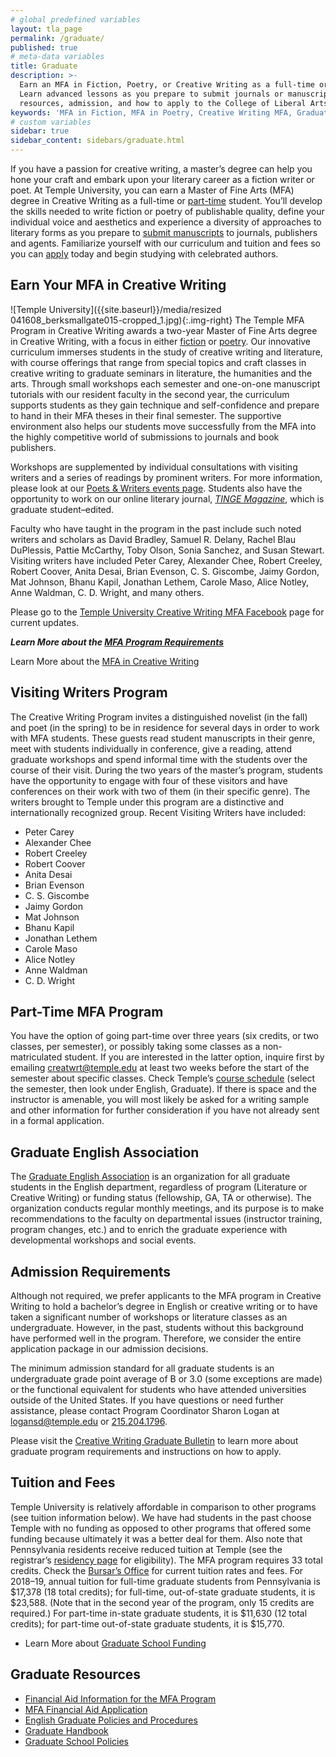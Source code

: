 ```yaml
---
# global predefined variables
layout: tla_page
permalink: /graduate/
published: true
# meta-data variables
title: Graduate
description: >-
  Earn an MFA in Fiction, Poetry, or Creative Writing as a full-time or part-time student in our graduate program.
  Learn advanced lessons as you prepare to submit journals or manuscripts. Learn more about tuition and fees,
  resources, admission, and how to apply to the College of Liberal Arts at Temple University!
keywords: 'MFA in Fiction, MFA in Poetry, Creative Writing MFA, Graduate Program, tuition, admission, resources'
# custom variables
sidebar: true
sidebar_content: sidebars/graduate.html
---
```

If you have a passion for creative writing, a master’s degree can help you hone your craft and embark upon your literary career as a fiction writer or poet. At Temple University, you can earn a Master of Fine Arts (MFA) degree in Creative Writing as a full-time or [part-time](#part-time-mfa-program) student. You’ll develop the skills needed to write fiction or poetry of publishable quality, define your individual voice and aesthetics and experience a diversity of approaches to literary forms as you prepare to [submit manuscripts](#writer-in-residence-program) to journals, publishers and agents. Familiarize yourself with our curriculum and tuition and fees so you can [apply](#admission-requirements) today and begin studying with celebrated authors.

## Earn Your MFA in Creative Writing
![Temple University]({{site.baseurl}}/media/resized 041608_berksmallgate015-cropped_1.jpg){:.img-right}
The Temple MFA Program in Creative Writing awards a two-year Master of Fine Arts degree in Creative Writing, with a focus in either [fiction](https://liberalarts.temple.edu/sites/liberalarts/files/alettertofictionwriters_0.pdf) or [poetry](https://liberalarts.temple.edu/sites/liberalarts/files/alettertopoets.pdf). Our innovative curriculum immerses students in the study of creative writing and literature, with course offerings that range from special topics and craft classes in creative writing to graduate seminars in literature, the humanities and the arts. Through small workshops each semester and one-on-one manuscript tutorials with our resident faculty in the second year, the curriculum supports students as they gain technique and self-confidence and prepare to hand in their MFA theses in their final semester. The supportive environment also helps our students move successfully from the MFA into the highly competitive world of submissions to journals and book publishers.

Workshops are supplemented by individual consultations with visiting writers and a series of readings by prominent writers. For more information, please look at our [Poets & Writers events page](https://develop.cla.temple.edu/creative-writing/poets-and-writers/). Students also have the opportunity to work on our online literary journal, [_TINGE Magazine_](http://www.tingemagazine.org/), which is graduate student–edited.

Faculty who have taught in the program in the past include such noted writers and scholars as David Bradley, Samuel R. Delany, Rachel Blau DuPlessis, Pattie McCarthy, Toby Olson, Sonia Sanchez, and Susan Stewart. Visiting writers have included Peter Carey, Alexander Chee, Robert Creeley, Robert Coover, Anita Desai, Brian Evenson, C. S. Giscombe, Jaimy Gordon, Mat Johnson, Bhanu Kapil, Jonathan Lethem, Carole Maso, Alice Notley, Anne Waldman, C. D. Wright, and many others.

Please go to the [Temple University Creative Writing MFA Facebook](https://www.facebook.com/templecreativewriting/) page for current updates.

**_Learn More about the [MFA Program Requirements](https://liberalarts.temple.edu/sites/liberalarts/files/mfainfopacket.pdf)_**

Learn More about the [MFA in Creative Writing](http://bulletin.temple.edu/graduate/scd/cla/creative-writing-mfa/#programrequirementstext)

## Visiting Writers Program
The Creative Writing Program invites a distinguished novelist (in the fall) and poet (in the spring) to be in residence for several days in order to work with MFA students. These guests read student manuscripts in their genre, meet with students individually in conference, give a reading, attend graduate workshops and spend informal time with the students over the course of their visit. During the two years of the master’s program, students have the opportunity to engage with four of these visitors and have conferences on their work with two of them (in their specific genre). The writers brought to Temple under this program are a distinctive and internationally recognized group. Recent Visiting Writers have included:
- Peter Carey
- Alexander Chee
- Robert Creeley
- Robert Coover
- Anita Desai
- Brian Evenson
- C. S. Giscombe
- Jaimy Gordon
- Mat Johnson
- Bhanu Kapil
- Jonathan Lethem
- Carole Maso
- Alice Notley
- Anne Waldman
- C. D. Wright

## Part-Time MFA Program
You have the option of going part-time over three years (six credits, or two classes, per semester), or possibly taking some classes as a non-matriculated student. If you are interested in the latter option, inquire first by emailing [creatwrt@temple.edu](mailto:creatwrt@temple.edu) at least two weeks before the start of the semester about specific classes. Check Temple’s [course schedule](http://www.temple.edu/apply/common/cdcheck.asp) (select the semester, then look under English, Graduate). If there is space and the instructor is amenable, you will most likely be asked for a writing sample and other information for further consideration if you have not already sent in a formal application.

## Graduate English Association
The [Graduate English Association](https://sites.temple.edu/gradenglish/) is an organization for all graduate students in the English department, regardless of program (Literature or Creative Writing) or funding status (fellowship, GA, TA or otherwise). The organization conducts regular monthly meetings, and its purpose is to make recommendations to the faculty on departmental issues (instructor training, program changes, etc.) and to enrich the graduate experience with developmental workshops and social events.

## Admission Requirements
Although not required, we prefer applicants to the MFA program in Creative Writing to hold a bachelor’s degree in English or creative writing or to have taken a significant number of workshops or literature classes as an undergraduate. However, in the past, students without this background have performed well in the program. Therefore, we consider the entire application package in our admission decisions.

The minimum admission standard for all graduate students is an undergraduate grade point average of B or 3.0 (some exceptions are made) or the functional equivalent for students who have attended universities outside of the United States. If you have questions or need further assistance, please contact Program Coordinator Sharon Logan at [logansd@temple.edu](mailto:logansd@temple.edu) or [215.204.1796](tel:2152041796).

Please visit the [Creative Writing Graduate Bulletin](http://bulletin.temple.edu/graduate/scd/cla/creative-writing-mfa/#admissiontext) to learn more about graduate program requirements and instructions on how to apply.

## Tuition and Fees
Temple University is relatively affordable in comparison to other programs (see tuition information below). We have had students in the past choose Temple with no funding as opposed to other programs that offered some funding because ultimately it was a better deal for them. Also note that Pennsylvania residents receive reduced tuition at Temple (see the registrar’s [residency page](http://www.temple.edu/registrar/students/registration/residency/) for eligibility). The MFA program requires 33 total credits. Check the [Bursar’s Office](http://www.temple.edu/bursar/about/tuitionrates.htm) for current tuition rates and fees. For 2018–19, annual tuition for full-time graduate students from Pennsylvania is $17,378 (18 total credits); for full-time, out-of-state graduate students, it is $23,588. (Note that in the second year of the program, only 15 credits are required.) For part-time in-state graduate students, it is $11,630 (12 total credits); for part-time out-of-state graduate students, it is $15,770.

- Learn More about [Graduate School Funding](http://www.temple.edu/grad/finances/index.htm)

## Graduate Resources
- [Financial Aid Information for the MFA Program](https://liberalarts.temple.edu/sites/liberalarts/files/financialaidinformation%20%281%29.pdf)
- [MFA Financial Aid Application](https://liberalarts.temple.edu/sites/liberalarts/files/CWapplicationform%20%281%29.pdf)
- [English Graduate Policies and Procedures](https://liberalarts.temple.edu/sites/liberalarts/files/English%20GradPoliciesProcedures-Fall16.pdf)
- [Graduate Handbook](http://www.temple.edu/grad/policies/gradpolicies.htm)
- [Graduate School Policies](http://www.temple.edu/grad/policies/index.htm)
